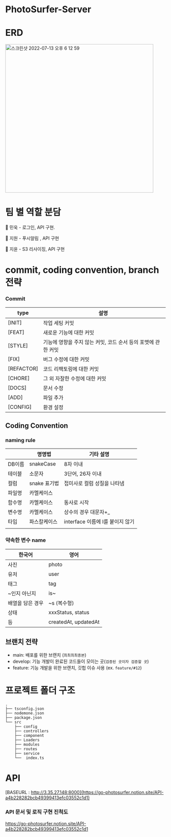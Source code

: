 # PhotoSurfer-Server


# ERD

<img width="465" alt="스크린샷 2022-07-13 오후 6 12 59" src="https://user-images.githubusercontent.com/49470328/178700118-7c939d67-e917-4918-892e-91c232a4e66b.png">


# 팀 별 역할 분담

<aside>
    
📌 민욱 - 로그인, API 구현.  

📌 지원 - 푸시알림 , API 구현

📌 지윤 - S3 리사이징, API 구현

</aside>

# commit, coding convention, branch 전략

### Commit

| type | 설명 |
| --- | --- |
| [INIT] | 작업 세팅 커밋 |
| [FEAT] | 새로운 기능에 대한 커밋 |
| [STYLE] | 기능에 영향을 주지 않는 커밋, 코드 순서 등의 포맷에 관한 커밋 |
| [FIX] | 버그 수정에 대한 커밋 |
| [REFACTOR] | 코드 리팩토링에 대한 커밋 |
| [CHORE] | 그 외 자잘한 수정에 대한 커밋 |
| [DOCS] | 문서 수정 |
| [ADD] | 파일 추가 |
| [CONFIG] | 환경 설정 |

## Coding Convention

### naming rule

|  | 명명법 | 기타 설명 |
| --- | --- | --- |
| DB이름 | snakeCase | 8자 이내 |
| 테이블 | 소문자 | 3단어, 26자 이내 |
| 컬럼 | snake 표기법 | 접미사로 컬럼 성질을 나타냄 |
| 파일명 | 카멜케이스 |  |
| 함수명 | 카멜케이스 | 동사로 시작 |
| 변수명 | 카멜케이스 | 상수의 경우 대문자+_ |
| 타입 | 파스칼케이스 | interface 이름에 I를 붙이지 않기 |
|  |  |  |

### 약속한 변수 name

| 한국어 | 영어 |
| --- | --- |
| 사진 | photo |
| 유저 | user |
| 태그 | tag |
| ~인지 아닌지 | is~ |
| 배열을 담은 경우 | ~s (복수형) |
| 상태 | xxxStatus, status |
| 등 | createdAt, updatedAt |

## 브랜치 전략

- main: 배포를 위한 브랜치 (`최최최최종본`)
- develop: 기능 개발이 완료된 코드들이 모이는 곳(`검증된 곳이자 검증할 곳`)
- feature: 기능 개발을 위한 브랜치, 깃헙 이슈 사용 (ex. `feature/#12`)

# 프로젝트 폴더 구조

```
.
├── tsconfig.json
├── nodemone.json
├── package.json
└── src
    ├── config
    ├── controllers
    ├── component
    ├── Loaders
    ├── modules
    ├── routes
    ├── service
    └──  index.ts
```

# API

[BASEURL : http://3.35.27.148:8000](https://go-photosurfer.notion.site/API-a4b228282bcb49399413efc03552c1d1)

### API 문서 및 로직 구현 진척도
https://go-photosurfer.notion.site/API-a4b228282bcb49399413efc03552c1d1

